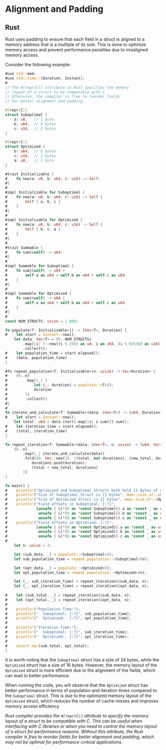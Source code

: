 # Alignment and Padding

## Rust

Rust uses padding to ensure that each field in a struct is aligned to a memory address that is a multiple of its size.
This is done to optimize memory access and prevent performance penalties due to misaligned memory access.

Consider the following example:

```rust
#use std::mem;
#use std::time::{Duration, Instant};
#
// The #[repr(C)] attribute in Rust specifies the memory 
// layout of a struct to be compatible with C.
// Otherwise, the compiler is free to reorder fields 
// for better alignment and padding.

#[repr(C)] 
struct Suboptimal {
    a: u8,   // 1 byte
    b: u64,  // 8 bytes
    c: u16,  // 2 bytes
}

#[repr(C)]
struct Optimized {
    b: u64,  // 8 bytes
    c: u16,  // 2 bytes
    a: u8,   // 1 byte
}

#trait Initializable {
#    fn new(a: u8, b: u64, c: u16) -> Self;
#}
#
#impl Initializable for Suboptimal {
#    fn new(a: u8, b: u64, c: u16) -> Self {
#        Self { a, b, c }
#    }
#}
#
#impl Initializable for Optimized {
#    fn new(a: u8, b: u64, c: u16) -> Self {
#        Self { b, c, a }
#    }
#}
#
#trait Summable {
#    fn sum(&self) -> u64;
#}
#
#impl Summable for Suboptimal {
#    fn sum(&self) -> u64 {
#        self.a as u64 + self.b as u64 + self.c as u64
#    }
#}
#
#impl Summable for Optimized {
#    fn sum(&self) -> u64 {
#        self.a as u64 + self.b as u64 + self.c as u64
#    }
#}
#
const NUM_STRUCTS: usize = 1_000;

fn populate<T: Initializable>() -> (Vec<T>, Duration) {
#    let start = Instant::now();
    let data: Vec<T> = (0..NUM_STRUCTS)
        .map(|i| T::new((i % 256) as u8, i as u64, (i % 65536) as u16))
        .collect();
#    let population_time = start.elapsed();
#    (data, population_time)
}

#fn repeat_population<T: Initializable>(n: usize) -> Vec<Duration> {
#    (0..n)
#        .map(|_| {
#            let (_, duration) = populate::<T>();
#            duration
#        })
#        .collect()
#}
#
fn iterate_and_calculate<T: Summable>(data: &Vec<T>) -> (u64, Duration) {
#    let start = Instant::now();
    let total: u64 = data.iter().map(|s| s.sum()).sum();
#    let iteration_time = start.elapsed();
#    (total, iteration_time)
}

fn repeat_iteration<T: Summable>(data: &Vec<T>, n: usize) -> (u64, Vec<Duration>) {
    (0..n)
        .map(|_| iterate_and_calculate(data))
        .fold((0, Vec::new()), |(total, mut durations), (new_total, duration)| {
            durations.push(duration);
            (total + new_total, durations)
        })
}

fn main() {
#    println!("Optimized and Suboptimal Structs both hold 11 Bytes of data.");
#    println!("Size of Suboptimal Struct is {} bytes", mem::size_of::<Suboptimal>());
#    println!("Size of Optimized Struct is {} bytes", mem::size_of::<Optimized>());
#    println!("Field offsets in Suboptimal: {:?}",
#             [unsafe { &(*(0 as *const Suboptimal)).a as *const _ as usize },
#              unsafe { &(*(0 as *const Suboptimal)).b as *const _ as usize },
#              unsafe { &(*(0 as *const Suboptimal)).c as *const _ as usize }]);
#    println!("Field offsets in Optimized: {:?}",
#             [unsafe { &(*(0 as *const Optimized)).a as *const _ as usize },
#              unsafe { &(*(0 as *const Optimized)).b as *const _ as usize },
#              unsafe { &(*(0 as *const Optimized)).c as *const _ as usize }]);
#
    let n: usize = 3;

    let (sub_data, _) = populate::<Suboptimal>();
    let sub_population_time = repeat_population::<Suboptimal>(n);

    let (opt_data, _) = populate::<Optimized>();
    let opt_population_time = repeat_population::<Optimized>(n);

    let (_, sub_iteration_time) = repeat_iteration(&sub_data, n);
    let (_, opt_iteration_time) = repeat_iteration(&opt_data, n);
    
#    let (sub_total, _) = repeat_iteration(&sub_data, n);
#    let (opt_total, _) = repeat_iteration(&opt_data, n);
#
#    println!("Population Time:");
#    println!("  Suboptimal: {:?}", sub_population_time);
#    println!("  Optimized:  {:?}", opt_population_time);
#
#    println!("Iteration Time:");
#    println!("  Suboptimal: {:?}", sub_iteration_time);
#    println!("  Optimized:  {:?}", opt_iteration_time);
#
#    assert_eq!(sub_total, opt_total);
}
```

It is worth noting that the `Suboptimal` struct has a size of 24 bytes, while the `Optimized` struct has a size of 16
bytes. However, the memory layout of the `Optimized` struct is more efficient due to the alignment of the fields, which
can lead to better performance.

When running the code, you will observe that the `Optimized` struct has better performance in terms of population and
iteration times compared to the `Suboptimal` struct. This is due to the optimized memory layout of the `Optimized`
struct, which reduces the number of cache misses and improves memory access efficiency.

*Rust compiler provides the `#[repr(C)]` attribute to specify the memory layout of a struct to be compatible with C.
This can be useful when interfacing with C libraries or when you need to control the memory layout of a struct for
performance reasons. Without this attribute, the Rust compiler is free to reorder fields for better alignment and
padding, which may not be optimal for performance-critical applications.*